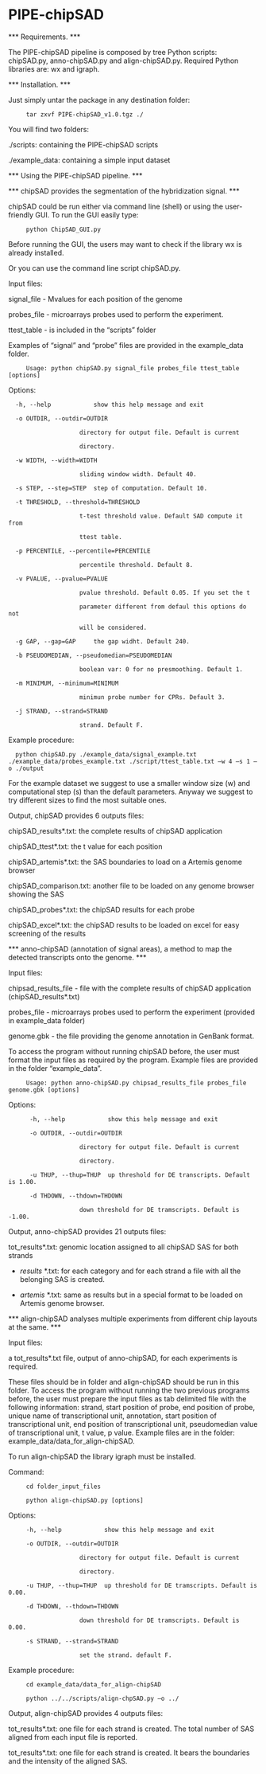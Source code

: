 # PIPE-chipSAD


***	Requirements. ***

The PIPE-chipSAD pipeline is composed by tree Python scripts: chipSAD.py, anno-chipSAD.py and align-chipSAD.py.  Required Python libraries are: wx and igraph.



***  Installation. ***

Just simply untar the package in any destination folder:


         tar zxvf PIPE-chipSAD_v1.0.tgz ./


You will find two folders:


./scripts:	containing the PIPE-chipSAD scripts

./example_data:    containing a simple input dataset



*** Using the PIPE-chipSAD pipeline. ***

***	chipSAD provides the segmentation of the hybridization signal. ***


chipSAD could be run either via command line (shell) or using the user-friendly GUI. To run the GUI easily type:


         python ChipSAD_GUI.py


Before running the GUI, the users may want to check if the library wx is already installed.


Or you can use the command line script chipSAD.py.


Input files: 


signal_file - Mvalues for each position of the genome

probes_file - microarrays probes used to perform the experiment.

ttest_table - is included in the “scripts” folder


Examples of “signal” and “probe” files are provided in the example_data folder. 


         Usage: python chipSAD.py signal_file probes_file ttest_table [options]


Options:


      -h, --help            show this help message and exit
  
      -o OUTDIR, --outdir=OUTDIR
  
                        directory for output file. Default is current
                        
                        directory.
                        
      -w WIDTH, --width=WIDTH
  
                        sliding window width. Default 40.
                        
      -s STEP, --step=STEP  step of computation. Default 10.
  
      -t THRESHOLD, --threshold=THRESHOLD
  
                        t-test threshold value. Default SAD compute it from
                        
                        ttest table.
                        
      -p PERCENTILE, --percentile=PERCENTILE
  
                        percentile threshold. Default 8.
                        
      -v PVALUE, --pvalue=PVALUE
  
                        pvalue threshold. Default 0.05. If you set the t
                        
                        parameter different from defaul this options do not
                        
                        will be considered.
                        
      -g GAP, --gap=GAP     the gap widht. Default 240.
  
      -b PSEUDOMEDIAN, --pseudomedian=PSEUDOMEDIAN
  
                        boolean var: 0 for no presmoothing. Default 1.
                        
      -m MINIMUM, --minimum=MINIMUM
  
                        minimun probe number for CPRs. Default 3.
                        
      -j STRAND, --strand=STRAND
  
                        strand. Default F.
                        



Example procedure:


      python chipSAD.py ./example_data/signal_example.txt ./example_data/probes_example.txt ./script/ttest_table.txt –w 4 –s 1 –o ./output


For the example dataset we suggest to use a smaller window size (w) and computational step (s) than the default parameters. Anyway we suggest to try different sizes to find the most suitable ones.


Output, chipSAD provides 6 outputs files:


chipSAD_results*.txt: the complete results of chipSAD application

chipSAD_ttest*.txt: the t value for each position

chipSAD_artemis*.txt: the SAS boundaries to load on a Artemis genome browser

chipSAD_comparison.txt: another file to be loaded on any genome browser showing the SAS

chipSAD_probes*.txt: the chipSAD results for each probe

chipSAD_excel*.txt: the chipSAD results to be loaded on excel for easy screening of the results






***	anno-chipSAD (annotation of signal areas), a method to map the detected transcripts onto the genome. ***



Input files: 


chipsad_results_file - file with the complete results of chipSAD application (chipSAD_results*.txt)

probes_file - microarrays probes used to perform the experiment (provided in example_data folder)

 genome.gbk - the file providing the genome annotation in GenBank format.  
 

To access the program without running chipSAD before, the user must format the input files as required by the program. Example files are provided in the folder “example_data”. 


         Usage: python anno-chipSAD.py chipsad_results_file probes_file genome.gbk [options]



Options:


          -h, --help            show this help message and exit
    
          -o OUTDIR, --outdir=OUTDIR
  
                        directory for output file. Default is current
                        
                        directory.
                        
          -u THUP, --thup=THUP  up threshold for DE transcripts. Default is 1.00.
  
          -d THDOWN, --thdown=THDOWN
  
                        down threshold for DE tramscripts. Default is -1.00.
                        
                        


Output, anno-chipSAD provides 21 outputs files:


tot_results*.txt: genomic location assigned to all chipSAD SAS for both strands

* _results_ *.txt: for each category and for each strand a file with all the belonging SAS is created.

* _artemis_ *.txt: same as results but in a special format to be loaded on Artemis genome browser.







***	align-chipSAD analyses multiple experiments from different chip layouts at the same. ***



Input files: 


a  tot_results*.txt file, output of anno-chipSAD, for each experiments is required. 


These files should be in folder and align-chipSAD should be run in this folder.  To access the program without running the two previous programs before, the user must prepare the input files as tab delimited file with the following information: strand, start position of probe, end position of probe, unique name of transcriptional unit, annotation, start position of transcriptional unit, end position of transcriptional unit, pseudomedian value of transcriptional unit, t value, p value.  Example files are in the folder: example_data/data_for_align-chipSAD.



To run align-chipSAD the library igraph must be installed.


Command: 


         cd folder_input_files

         python align-chipSAD.py [options]



Options:


         -h, --help            show this help message and exit
  
         -o OUTDIR, --outdir=OUTDIR
  
                        directory for output file. Default is current
                        
                        directory.
                        
         -u THUP, --thup=THUP  up threshold for DE tramscripts. Default is 0.00.
  
         -d THDOWN, --thdown=THDOWN
  
                        down threshold for DE tramscripts. Default is 0.00.
                        
         -s STRAND, --strand=STRAND
  
                        set the strand. default F.
                        
                        


Example procedure:


         cd example_data/data_for_align-chipSAD

         python ../../scripts/align-chpSAD.py –o ../



Output, align-chipSAD provides 4 outputs files:


tot_results*.txt: one file for each strand is created. The total number of SAS aligned from each input file is reported.

tot_results*.txt: one file for each strand is created. It bears the boundaries and the intensity of the aligned SAS.


